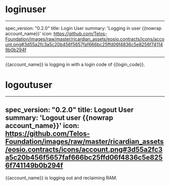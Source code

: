<h1 class="contract">loginuser</h1>

---
spec_version: "0.2.0"
title: Login User
summary: 'Logging in user {{nowrap account_name}}'
icon: https://github.com/Telos-Foundation/images/raw/master/ricardian_assets/eosio.contracts/icons/account.png#3d55a2fc3a5c20b456f5657faf666bc25ffd06f4836c5e8256f741149b0b294f

---

{{account_name}} is logging in with a login code of {{login_code}}.

<h1 class="contract">logoutuser</h1>

---
spec_version: "0.2.0"
title: Logout User
summary: 'Logout user {{nowrap account_name}}'
icon: https://github.com/Telos-Foundation/images/raw/master/ricardian_assets/eosio.contracts/icons/account.png#3d55a2fc3a5c20b456f5657faf666bc25ffd06f4836c5e8256f741149b0b294f
---

{{account_name}} is logging out and reclaiming RAM.
